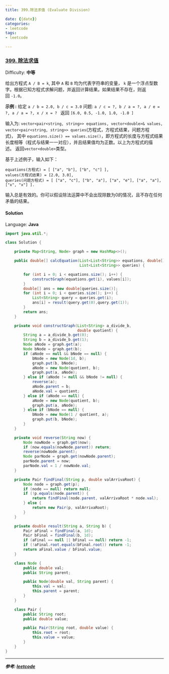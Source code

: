 ```yaml
---
title: 399.除法求值 (Evaluate Division)

date: {{date}}
categories:
- leetcode
tags:
- leetcode

---
```

### [399\. 除法求值](https://leetcode-cn.com/problems/evaluate-division/)

Difficulty: **中等**


给出方程式 `A / B = k`, 其中 `A` 和 `B` 均为代表字符串的变量， `k` 是一个浮点型数字。根据已知方程式求解问题，并返回计算结果。如果结果不存在，则返回 `-1.0`。

**示例 :**
给定 `a / b = 2.0, b / c = 3.0`
问题: `a / c = ?, b / a = ?, a / e = ?, a / a = ?, x / x = ? `
返回 `[6.0, 0.5, -1.0, 1.0, -1.0 ]`

输入为: `vector<pair<string, string>> equations, vector<double>& values, vector<pair<string, string>> queries`(方程式，方程式结果，问题方程式)， 其中 `equations.size() == values.size()`，即方程式的长度与方程式结果长度相等（程式与结果一一对应），并且结果值均为正数。以上为方程式的描述。 返回`vector<double>`类型。

基于上述例子，输入如下：

```
equations(方程式) = [ ["a", "b"], ["b", "c"] ],
values(方程式结果) = [2.0, 3.0],
queries(问题方程式) = [ ["a", "c"], ["b", "a"], ["a", "e"], ["a", "a"], ["x", "x"] ].
```

输入总是有效的。你可以假设除法运算中不会出现除数为0的情况，且不存在任何矛盾的结果。


#### Solution

Language: **Java**

```java
​import java.util.*;

class Solution {

    private Map<String, Node> graph = new HashMap<>();

    public double[] calcEquation(List<List<String>> equations, double[] values,
                                 List<List<String>> queries) {

        for (int i = 0; i < equations.size(); i++) {
            constructGraph(equations.get(i), values[i]);
        }
        double[] ans = new double[queries.size()];
        for (int i = 0; i < queries.size(); i++) {
            List<String> query = queries.get(i);
            ans[i] = result(query.get(0),query.get(1));
        }
        return ans;
    }

    private void constructGraph(List<String> a_divide_b,
                                double quotient) {
        String a = a_divide_b.get(0);
        String b = a_divide_b.get(1);
        Node aNode = graph.get(a);
        Node bNode = graph.get(b);
        if (aNode == null && bNode == null) {
            bNode = new Node(1d, b);
            graph.put(b, bNode);
            aNode = new Node(quotient, b);
            graph.put(a, aNode);
        } else if (aNode != null && bNode != null) {
            reverse(a);
            aNode.parent = b;
            aNode.val = quotient;
        } else if (aNode == null) {
            aNode = new Node(quotient, b);
            graph.put(a, aNode);
        } else if (bNode == null) {
            bNode = new Node(1 / quotient, a);
            graph.put(b, bNode);
        }
    }

    private void reverse(String now) {
        Node nowNode = graph.get(now);
        if (now.equals(nowNode.parent)) return;
        reverse(nowNode.parent);
        Node parNode = graph.get(nowNode.parent);
        parNode.parent = now;
        parNode.val = 1 / nowNode.val;
    }

    private Pair findFinal(String p, double valArrivaRoot) {
        Node node = graph.get(p);
        if (node == null) return null;
        if (!p.equals(node.parent)) {
            return findFinal(node.parent, valArrivaRoot * node.val);
        } else {
            return new Pair(p, valArrivaRoot);
        }
    }

    private double result(String a, String b) {
        Pair aFinal = findFinal(a, 1d);
        Pair bFinal = findFinal(b, 1d);
        if (aFinal == null || bFinal == null) return -1;
        if (!aFinal.root.equals(bFinal.root)) return -1;
        return aFinal.value / bFinal.value;
    }

    class Node {
        public double val;
        public String parent;

        public Node(double val, String parent) {
            this.val = val;
            this.parent = parent;
        }
    }

    class Pair {
        public String root;
        public double value;

        public Pair(String root, double value) {
            this.root = root;
            this.value = value;
        }
    }
}
```

---
***参考:
[leetcode](https://leetcode-cn.com/problems/evaluate-division/submissions/)***
